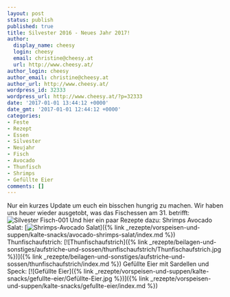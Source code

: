 ```yaml
---
layout: post
status: publish
published: true
title: Silvester 2016 - Neues Jahr 2017!
author:
  display_name: cheesy
  login: cheesy
  email: christine@cheesy.at
  url: http://www.cheesy.at/
author_login: cheesy
author_email: christine@cheesy.at
author_url: http://www.cheesy.at/
wordpress_id: 32333
wordpress_url: http://www.cheesy.at/?p=32333
date: '2017-01-01 13:44:12 +0000'
date_gmt: '2017-01-01 12:44:12 +0000'
categories:
- Feste
- Rezept
- Essen
- Silvester
- Neujahr
- Fisch
- Avocado
- Thunfisch
- Shrimps
- Gefüllte Eier
comments: []
---
```

Nur ein kurzes Update um euch ein bisschen hungrig zu machen. Wir haben uns heuer wieder ausgetobt, was das Fischessen am 31. betrifft:
![Silvester Fisch-001](http://www.cheesy.at/wp-content/uploads/Silvester-Fisch-001.jpg)
Und hier ein paar Rezepte dazu:
Shrimps Avocado Salat:
[![Shrimps-Avocado Salat](http://www.cheesy.at/wp-content/uploads/Shrimps-Avocado-Salat1.jpg)]({% link _rezepte/vorspeisen-und-suppen/kalte-snacks/avocado-shrimps-salat/index.md %})
Thunfischaufstrich:
[![Thunfischaufstrich]({% link _rezepte/beilagen-und-sonstiges/aufstriche-und-sossen/thunfischaufstrich/Thunfischaufstrich.jpg %})]({% link _rezepte/beilagen-und-sonstiges/aufstriche-und-sossen/thunfischaufstrich/index.md %})
Gefüllte Eier mit Sardellen und Speck:
[![Gefüllte Eier]({% link _rezepte/vorspeisen-und-suppen/kalte-snacks/gefullte-eier/Gefüllte-Eier.jpg %})]({% link _rezepte/vorspeisen-und-suppen/kalte-snacks/gefullte-eier/index.md %})
